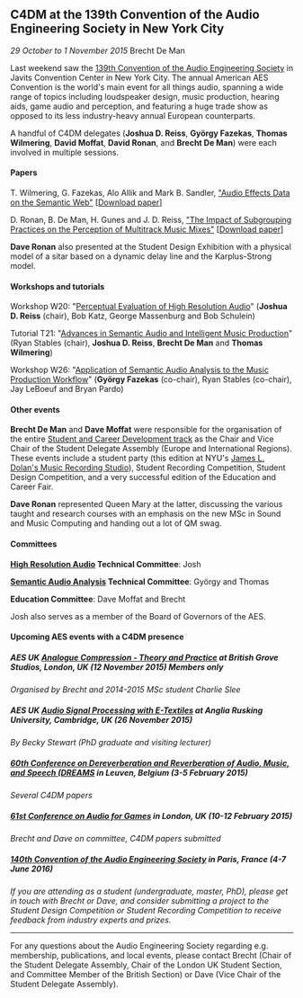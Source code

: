 ## C4DM at the 139th Convention of the Audio Engineering Society in New York City
*29 October to 1 November 2015*
Brecht De Man

Last weekend saw the [139th Convention of the Audio Engineering Society](http://www.aes.org/events/139/) in Javits Convention Center in New York City. The annual American AES Convention is the world's main event for all things audio, spanning a wide range of topics including loudspeaker design, music production, hearing aids, game audio and perception, and featuring a huge trade show as opposed to its less industry-heavy annual European counterparts. 

A handful of C4DM delegates (**Joshua D. Reiss**, **György Fazekas**, **Thomas Wilmering**, **David Moffat**, **David Ronan**, and **Brecht De Man**) were each involved in multiple sessions. 

#### Papers

T. Wilmering, G. Fazekas, Alo Allik and Mark B. Sandler, ["Audio Effects Data on the Semantic Web"](http://www.aes.org/events/139/papers/?ID=4556)
[[Download paper](http://www.aes.org/e-lib/browse.cfm?conv=139&papernum=9456)]

D. Ronan, B. De Man, H. Gunes and J. D. Reiss, ["The Impact of Subgrouping Practices on the Perception of Multitrack Music Mixes"](http://www.aes.org/events/139/papers/?ID=4553)
[[Download paper](http://www.aes.org/e-lib/browse.cfm?elib=17998)]

**Dave Ronan** also presented at the Student Design Exhibition with a physical model of a sitar based on a dynamic delay line and the Karplus-Strong model. 

#### Workshops and tutorials

Workshop W20: "[Perceptual Evaluation of High Resolution Audio](http://www.aes.org/events/139/workshops/?ID=4687)" (**Joshua D. Reiss** (chair), Bob Katz, George Massenburg and Bob Schulein) 

Tutorial T21: "[Advances in Semantic Audio and Intelligent Music Production](http://www.aes.org/events/139/tutorials/?ID=4724)" (Ryan Stables (chair), **Joshua D. Reiss**, **Brecht De Man** and **Thomas Wilmering**)

Workshop W26: "[Application of Semantic Audio Analysis to the Music Production Workflow](http://www.aes.org/events/139/workshops/?ID=4703)" (**György Fazekas** (co-chair), Ryan Stables (co-chair), Jay LeBoeuf and Bryan Pardo)

#### Other events

**Brecht De Man** and **Dave Moffat** were responsible for the organisation of the entire [Student and Career Development track](http://www.aes.org/events/139/students/) as the Chair and Vice Chair of the Student Delegate Assembly (Europe and International Regions). These events include a student party (this edition at NYU's [James L. Dolan's Music Recording Studio](http://steinhardt.nyu.edu/music/technology/facilities/studios/6th_floor)), Student Recording Competition, Student Design Competition, and a very successful edition of the Education and Career Fair. 

**Dave Ronan** represented Queen Mary at the latter, discussing the various taught and research courses with an emphasis on the new MSc in Sound and Music Computing and handing out a lot of QM swag. 

#### Committees
**[High Resolution Audio](http://www.aes.org/technical/hra/) Technical Committee**: Josh

**[Semantic Audio Analysis](http://www.aes.org/technical/saa/) Technical Committee**: György and Thomas

**Education Committee**: Dave Moffat and Brecht

Josh also serves as a member of the Board of Governors of the AES. 


#### Upcoming AES events with a C4DM presence

##### AES UK [Analogue Compression - Theory and Practice](http://www.aes-uk.org/forthcoming-meetings/analogue-compression-theory-and-practice/) at British Grove Studios, London, UK (12 November 2015) **Members only**
*Organised by Brecht and 2014-2015 MSc student Charlie Slee*


##### AES UK [Audio Signal Processing with E-Textiles](http://www.aes-uk.org/forthcoming-meetings/audio-signal-processing-with-e-textiles/) at Anglia Rusking University, Cambridge, UK (26 November 2015)
*By Becky Stewart (PhD graduate and visiting lecturer)*


##### [60th Conference on Dereverberation and Reverberation of Audio, Music, and Speech (DREAMS](http://www.aes.org/conferences/60/) in Leuven, Belgium (3-5 February 2015)
*Several C4DM papers*


##### [61st Conference on Audio for Games](http://www.aes.org/conferences/61/) in London, UK (10-12 February 2015)
*Brecht and Dave on committee, C4DM papers submitted*


##### [140th Convention of the Audio Engineering Society](http://www.aes.org/events/140/) in Paris, France (4-7 June 2016)
*If you are attending as a student (undergraduate, master, PhD), please get in touch with Brecht or Dave, and consider submitting a project to the Student Design Competition or Student Recording Competition to receive feedback from industry experts and prizes.*

---------

For any questions about the Audio Engineering Society regarding e.g. membership, publications, and local events, please contact Brecht (Chair of the Student Delegate Assembly, Chair of the London UK Student Section, and Committee Member of the British Section) or Dave (Vice Chair of the Student Delegate Assembly). 
